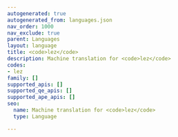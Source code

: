 ```yaml
---
autogenerated: true
autogenerated_from: languages.json
nav_order: 1000
nav_exclude: true
parent: Languages
layout: language
title: <code>lez</code>
description: Machine translation for <code>lez</code>
codes:
- lez
family: []
supported_apis: []
supported_qe_apis: []
supported_ape_apis: []
seo:
  name: Machine translation for <code>lez</code>
  type: Language

---
```


